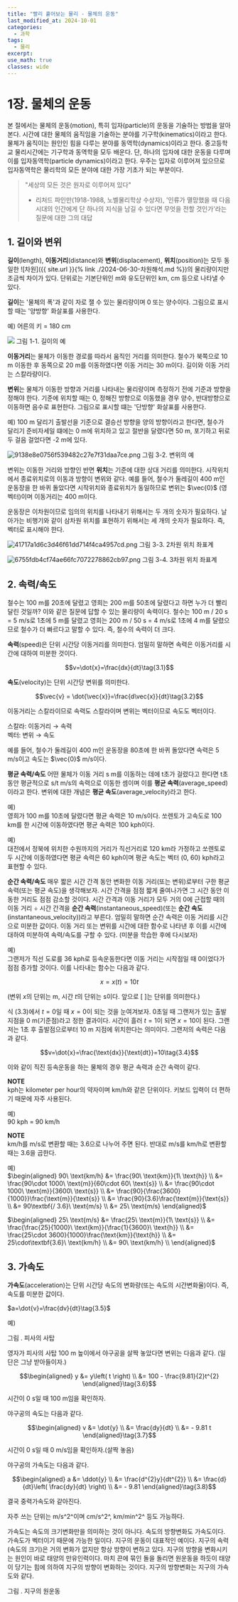 ```yaml
---
title: "빨리 훝어보는 물리 - 물체의 운동"
last_modified_at: 2024-10-01
categories:
  - 과학
tags:
  - 물리
excerpt: 
use_math: true
classes: wide
---
```


# 1장. 물체의 운동

본 절에서는 물체의 운동(motion), 특히 입자(particle)의 운동을 기술하는 방법을 알아본다. 시간에 대한 물체의 움직임을 기술하는 분야를 기구학(kinematics)이라고 한다. 물체가 움직이는 원인인 힘을 다루는 분야를 동역학(dynamics)이라고 한다. 중고등학교 물리시간에는 기구학과 동역학을 모두 배운다. 단, 하나의 입자에 대한 운동을 다루며 이를 입자동역학(particle dynamics)이라고 한다. 우주는 입자로 이루어져 있으므로 입자동역학은 물리학의 모든 분야에 대한 가장 기초가 되는 부분이다.

> "세상의 모든 것은 원자로 이루어져 있다"
>
>   - 리처드 파인만(1918-1988, 노벨물리학상 수상자), '인류가 멸망했을 때 다음 시대의 인간에게 단 하나의 지식을 남길 수 있다면 무엇을 전할 것인가'라는 질문에 대한 그의 대답


## 1. 길이와 변위

**길이**(length), **이동거리**(distance)와 **변위**(displacement), **위치**(position)는 모두 동일한 ![차원]({{ site.url }}{% link ./2024-06-30-차원해석.md %})의 물리량이지만 조금씩 차이가 있다. 단위로는 기본단위인 m와 유도단위인 km, cm 등으로 나타낼 수 있다.

**길이**는 \'물체의 폭\'과 같이 자로 잴 수 있는 물리량이며 0 또는 양수이다. 그림으로 표시할 때는 '양방향' 화살표를 사용한다.

예) 어른의 키 = 180 cm

![](https://i.imgur.com/QhiPbpV.png)
그림 1-1. 길이의 예

**이동거리**는 물체가 이동한 경로를 따라서 움직인 거리를 의미한다. 철수가 북쪽으로 10 m 이동한 후 동쪽으로 20 m를 이동하였다면 이동 거리는 30 m이다. 길이와 이동 거리는 스칼라량이다.

**변위**는 물체가 이동한 방향과 거리를 나타내는 물리량이며 측정하기 전에 기준과 방향을 정해야 한다. 기준에 위치할 때는 0, 정해진 방향으로 이동했을 경우 양수, 반대방향으로 이동하면 음수로 표현한다. 그림으로 표시할 떄는 '단방향' 화살표를 사용한다.

예)
100 m 달리기 출발선을 기준으로 결승선 방향을 양의 방향이라고 한다면, 철수가 달리기 준비자세일 떄에는 0 m에 위치하고 있고 절반을 달렸다면 50 m, 포기하고 뒤로 두 걸음 걸었다면 -2 m에 있다.

![9138e8e0756f539482c27e7f31daa7ce.png](../../_resources/9138e8e0756f539482c27e7f31daa7ce.png)
그림 3-2. 변위의 예

변위는 이동한 거리와 방향인 반면 **위치**는 기준에 대한 상대 거리를 의미한다. 시작위치에서 종료위치로의 이동과 방향이 변위와 같다. 예를 들어, 철수가 둘레길이 400 m인 운동장을 한 바퀴 돌았다면 시작위치와 종료위치가 동일하므로 변위는 $\vec{0}$ (영벡터)이며 이동거리는 400 m이다.

운동장은 이차원이므로 임의의 위치를 나타내기 위해서는 두 개의 숫자가 필요하다. 날아가는 비행기와 같이 삼차원 위치를 표현하기 위해서는 세 개의 숫자가 필요하다. 즉, 벡터로 표시해야 한다.

![41717a1d6c3d46f61dd714f4ca4957cd.png](../../_resources/41717a1d6c3d46f61dd714f4ca4957cd.png)
그림 3-3. 2차원 위치 좌표계

![6755fdb4cf74ae66fc7072278862cb97.png](../../_resources/6755fdb4cf74ae66fc7072278862cb97.png)
그림 3-4. 3차원 위치 좌표계




## 2. 속력/속도
철수는 100 m를 20초에 달렸고 영희는 200 m를 50초에 달렸다고 하면 누가 더 빨리 달린 것일까? 이와 같은 질문에 답할 수 있는 물리량이 속력이다. 철수는 100 m / 20 s = 5 m/s로 1초에 5 m를 달렸고 영희는 200 m / 50 s = 4 m/s로 1초에 4 m를 달렸으므로 철수가 더 빠르다고 말할 수 있다. 즉, 철수의 속력이 더 크다.

**속력**(speed)은 단위 시간당 이동거리를 의미한다. 엄밀히 말하면 속력은 이동거리를 시간에 대하여 미분한 것이다.

$$v=\dot{x}=\frac{dx}{dt}\tag{3.1}$$

**속도**(velocity)는 단위 시간당 변위를 의미한다. 

$$\vec{v} = \dot{\vec{x}}=\frac{d\vec{x}}{dt}\tag{3.2}$$

이동거리는 스칼라이므로 속력도 스칼라이며 변위는 벡터이므로 속도도 벡터이다.

스칼라: 이동거리 $\rightarrow$ 속력  
벡터: 변위 $\rightarrow$ 속도

예를 들어, 철수가 둘레길이 400 m인 운동장을 80초에 한 바퀴 돌았다면 속력은 5 m/s이고 속도는 $\vec{0}$ m/s이다.

**평균 속력/속도**
어떤 물체가 이동 거리 s m를 이동하는 데에 t초가 걸렸다고 한다면 t초 동안 평균적으로 s/t m/s의 속력으로 이동한 셈이며 이를 **평균 속력**(average_speed)이라고 한다. 변위에 대한 개념은 **평균 속도**(average_velocity)라고 한다.

예)  
영희가 100 m를 10초에 달렸다면 평균 속력은 10 m/s이다.
쏘렌토가 고속도로 100 km를 한 시간에 이동하였다면 평균 속력은 100 kph이다.

예)  
대전에서 정북에 위치한 수원까지의 거리가 직선거리로 120 km라 가정하고 쏘렌토로 두 시간에 이동하였다면 평균 속력은 60 kph이며 평균 속도는 벡터 (0, 60) kph라고 표현할 수 있다.

**순간 속력/속도**
매우 짧은 시간 간격 동안 변화한 이동 거리(또는 변위)로부터 구한 평균 속력(또는 평균 속도)을 생각해보자. 시간 간격을 점점 짧게 줄여나가면 그 시간 동안 이동한 거리도 점점 감소할 것이다. 시간 간격과 이동 거리가 모두 거의 0에 근접할 때의 이동 거리 $\div$ 시간 간격을 **순간 속력**(instantaneous_speed)(또는 **순간 속도**(instantaneous_velocity))라고 부른다.
엄밀히 말하면 순간 속력은 이동 거리를 시간으로 미분한 값이다. 이동 거리 또는 변위를 시간에 대한 함수로 나타낸 후 이를 시간에 대하여 미분하여 속력/속도를 구할 수 있다. (미분을 학습한 후에 다시보자)

예)  
그랜저가 직선 도로를 36 kph로 등속운동한다면 이동 거리는 시작점일 때 0이었다가 점점 증가할 것이다. 이를 나타내는 함수는 다음과 같다.

$$x=x(t)=10t\tag{3.3}$$

(변위 $x$의 단위는 m, 시간 $t$의 단위는 s이다. 앞으로 [ ]는 단위를 의미한다.)

식 (3.3)에서 $t=0$일 때 $x=0$이 되는 것을 눈여겨보자. 0초일 때 그랜저가 있는 출발지점을 0 m(기준점)라고 정한 결과이다. 시간이 흘러 $t=1$이 되면 $x=10$이 된다. 그랜저는 1초 후 출발점으로부터 10 m 지점에 위치한다는 의미이다. 그랜저의 속력은 다음과 같다.

$$v=\dot{x}=\frac{\text{dx}}{\text{dt}}=10\tag{3.4}$$

이와 같이 직진 등속운동을 하는 물체의 경우 평균 속력과 순간 속력이 같다.

**NOTE**  
kph는 kilometer per hour의 약자이며 km/h와 같은 단위이다. 키보드 입력이 더 편하기 때문에 자주 사용된다.


예)  
90 kph = 90 km/h

**NOTE**  
km/h를 m/s로 변환할 때는 3.6으로 나누어 주면 된다. 반대로 m/s를 km/h로 변환할 때는 3.6을 곱한다.

예)  
$\begin{aligned}
90\ \text{km/h} &= \frac{90\ \text{km}}{1\ \text{h}} \\
&= \frac{90\cdot 1000\ \text{m}}{60\cdot 60\ \text{s}} \\
&= \frac{90\cdot 1000\ \text{m}}{3600\ \text{s}} \\
&= \frac{90}{\frac{3600}{1000}}\frac{\text{m}}{\text{s}} \\
&= \frac{90}{3.6}\frac{\text{m}}{\text{s}} \\
&= 90\textbf{/ 3.6}\ \text{m/s} \\
&= 25\ \text{m/s}
\end{aligned}$

$\begin{aligned}
25\ \text{m/s} &= \frac{25\ \text{m}}{1\ \text{s}} \\
&= \frac{\frac{25}{1000}\ \text{km}}{\frac{1}{3600}\ \text{h}} \\
&= \frac{25\cdot 3600}{1000}\frac{\text{km}}{\text{h}} \\
&= 25\cdot\textbf{3.6}\ \text{km/h} \\
&= 90\ \text{km/h} \\
\end{aligned}$




## 3. 가속도

**가속도**(acceleration)는 단위 시간당 속도의 변화량(또는 속도의 시간변화율)이다. 즉, 속도를 미분한 값이다.

$a=\dot{v}=\frac{dv}{dt}\tag{3.5}$

예)









그림 . 피사의 사탑

영자가 피사의 사탑 100 m 높이에서 야구공을 살짝 놓았다면 변위는 다음과 같다. (일단은 그냥 받아들이자.)

$$\begin{aligned}
y &= y\left( t \right) \\
&= 100 - \frac{9.81}{2}t^{2}
\end{aligned}\tag{3.6}$$

시간이 0 s일 때 100 m임을 확인하자.

야구공의 속도는 다음과 같다.

$$\begin{aligned}
v &= \dot{y} \\
&= \frac{dy}{dt} \\
&= - 9.81 t
\end{aligned}\tag{3.7}$$

시간이 0 s일 때 0 m/s임을 확인하자.(살짝 놓음)

야구공의 가속도는 다음과 같다.

$$\begin{aligned}
a &= \ddot{y} \\
&= \frac{d^{2}y}{dt^{2}} \\
&= \frac{d}{dt}\left( \frac{dy}{dt} \right) \\
&= - 9.81
\end{aligned}\tag{3.8}$$

결국 중력가속도와 같아진다.

자주 쓰는 단위는 m/s^2^이며 cm/s^2^, km/min^2^ 등도 가능하다.

가속도는 속도의 크기변화만을 의미하는 것이 아니다. 속도의 방향변화도 가속도이다. 가속도가 벡터이기 때문에 가능한 일이다. 지구의 운동이 대표적인 예이다. 지구의 속력(속도의 크기)은 거의 변화가 없지만 항상 방향이 변하고 있다. 지구의 방향을 변화시키는 원인이 바로 태양의 만유인력이다. 마치 끈에 묶인 돌을 돌리면 원운동을 하듯이 태양이 당기는 힘에 의하여 지구의 방향이 변화하는 것이다. 지구의 방향변화는 지구의 가속도와 같다.








그림 . 지구의 원운동





